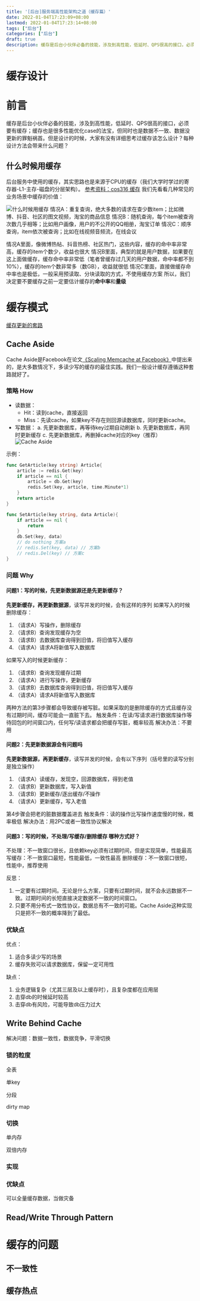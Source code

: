 ```yaml
---
title: '[后台]服务端高性能架构之道（缓存篇）'
date: 2022-01-04T17:23:09+08:00
lastmod: 2022-01-04T17:23:14+08:00
tags: ["后台"]
categories: ["后台"]
draft: true
description: 缓存是后台小伙伴必备的技能，涉及到高性能，低延时、QPS很高的接口，必须要有缓存；缓存也是很多性能优化case的法宝，但同时也是数据不一致、数据没更新的罪魁祸首。但是设计的时候，大家有没有详细思考过缓存该怎么设计？每种设计方法会带来什么问题？
---
```


#  缓存设计

# 前言

缓存是后台小伙伴必备的技能，涉及到高性能，低延时、QPS很高的接口，必须要有缓存；缓存也是很多性能优化case的法宝，但同时也是数据不一致、数据没更新的罪魁祸首。但是设计的时候，大家有没有详细思考过缓存该怎么设计？每种设计方法会带来什么问题？


## 什么时候用缓存
后台服务中使用的缓存，其实思路也是来源于CPU的缓存（我们大学时学过的寄存器-L1-主存-磁盘的分层架构）。
[参考资料：cos316 缓存](https://www.cs.princeton.edu/courses/archive/fall19/cos316/lectures/08-caching.pdf)
我们先看看几种常见的业务场景中缓存的价值：

![什么时候用缓存](https://chestnutheng-blog-1254282572.cos.ap-chengdu.myqcloud.com/2021/cache1.jpg)
情况A：重复查询，绝大多数的请求在查少数item；比如微博、抖音、社区的图文视频，淘宝的商品信息
情况B：随机查询，每个item被查询次数几乎相等；比如用户画像，用户的不公开的QQ相册，淘宝订单
情况C：顺序查询，item依次被查询；比如在线视频音频流，在线会议

情况A里面，像微博热帖、抖音热榜、社区热门，这些内容，缓存的命中率非常高，缓存的item个数少，收益也很大
情况B里面，典型的就是用户数据，如果要在这上面做缓存，缓存命中率非常低（笔者曾缓存过几天的用户数据，命中率都不到10%），缓存的item个数非常多（数GB），收益就很低
情况C里面，直接做缓存命中率也是极低，一般采用预读取、分块读取的方式，不使用缓存方案
所以，我们决定要不要缓存之前一定要估计缓存的**命中率**和**量级**

## 

# 缓存模式
[缓存更新的套路](https://coolshell.cn/articles/17416.html)

## Cache Aside

Cache Aside是Facebook在论文[《Scaling Memcache at Facebook》](https://www.usenix.org/system/files/conference/nsdi13/nsdi13-final170_update.pdf)中提出来的，是大多数情况下，多读少写的缓存的最佳实践。我们一般设计缓存遵循这种套路就好了。

### 策略 How

* 读数据：
    * Hit：读到cache，直接返回
    * Miss：先读cache，如果key不存在则回源读数据库，同时更新cache。
* 写数据：
a.  先更新数据库，再等待key过期自动刷新
b.  先更新数据库，再同时更新缓存
c.  先更新数据库，再删掉cache对应的key（推荐）
![Cache Aside](https://chestnutheng-blog-1254282572.cos.ap-chengdu.myqcloud.com/2021/cache2.jpg)

示例：
```go
func GetArticle(key string) Article{
    article := redis.Get(key)
    if article == nil {
        article = db.Get(key)
        redis.Set(key, article, time.Minute*1)
    }
    return article
}

func SetArticle(key string, data Article){
    if article == nil {
        return
    }
    db.Set(key, data)
    // do nothing 方案a
    // redis.Set(key, data) // 方案b
    // redis.Del(key) // 方案c
}
```

###  问题 Why

#### 问题1：写的时候，先更新数据源还是先更新缓存？
**先更新缓存，再更新数据源**，读写并发的时候，会有这样的序列
如果写入的时候删除缓存：
1. （请求A）写操作，删除缓存
2. （请求B）查询发现缓存为空
3. （请求B）去数据库查询得到旧值，将旧值写入缓存
4. （请求A）请求A将新值写入数据库

如果写入的时候更新缓存：
1. （请求B）查询发现缓存过期
2. （请求A）进行写操作，更新缓存
3. （请求B）去数据库查询得到旧值，将旧值写入缓存
4. （请求A）请求A将新值写入数据库

两种方法的第3步骤都会导致缓存被写脏。如果采取的是删除缓存的方式且缓存没有过期时间，缓存可能会一直脏下去。
触发条件：在读/写请求进行数据库操作等待回包的时间窗口内，任何写/读请求都会把缓存写脏，概率较高
解决办法：不要用

#### 问题2：先更新数据源会有问题吗
**先更新数据源，再更新缓存**，读写并发的时候，会有以下序列（括号里的读写分别是独立操作）
1. （请求A）读缓存，发现空，回源数据库，得到老值
2. （请求B）更新数据库，写入新值
3. （请求B）更新缓存/逐出缓存/不操作
4. （请求A）更新缓存，写入老值

第4步骤会把老的脏数据覆盖进去
触发条件：读的操作比写操作速度慢的时候，概率极低
解决办法：用2PC或者一致性协议解决

#### 问题3：写的时候，不处理/写缓存/删除缓存 哪种方式好？
不处理：不一致窗口很长，且依赖key必须有过期时间，但是实现简单，性能最高
写缓存：不一致窗口最短，性能最低，一致性最高
删除缓存：不一致窗口很短，性能中，推荐使用

反思：
1. 一定要有过期时间。无论是什么方案，只要有过期时间，就不会永远数据不一致。过期时间的长短直接决定数据不一致的时间窗口。
2. 只要不用分布式一致性协议，数据总有不一致的可能。Cache Aside这种实现只是把不一致的概率降到了最低。

### 优缺点
优点：
1. 适合多读少写的场景
2. 缓存失败可以请求数据库，保留一定可用性

缺点：
1. 业务逻辑复杂（尤其三层及以上缓存时），且复杂度都在应用层
2. 击穿db的时候延时较高
3. 击穿db有风险，可能导致db压力过大

## Write Behind Cache

解决问题：数据一致性，数据竞争，平滑切换

### 锁的粒度

全表

单key

分段

dirty map

### 切换

 单内存

 双倍内存

### 实现

### 优缺点

可以全量缓存数据，当做灾备

## Read/Write Through Pattern

# 缓存的问题


## 不一致性

## 缓存热点

## 